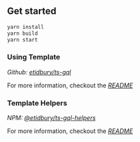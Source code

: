 
<h2>Get started</h2>

```bash
yarn install
yarn build
yarn start
```

<h3>Using Template</h3>

*Github:* [*etidbury/ts-gql*](https://github.com/etidbury/ts-gql)

For more information, checkout the [*README*](https://github.com/etidbury/ts-gql/blob/master/README.md)

<h3>Template Helpers</h3>

*NPM:* [*@etidbury/ts-gql-helpers*](https://www.npmjs.com/package/@etidbury/ts-gql-helpers)

For more information, checkout the [*README*](https://github.com/etidbury/ts-gql-helpers/blob/master/README.md)
